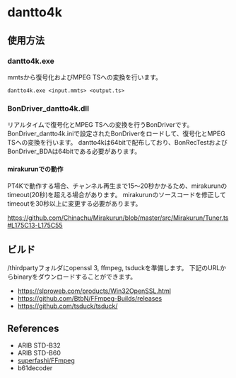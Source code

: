 # dantto4k

## 使用方法

### dantto4k.exe
mmtsから復号化およびMPEG TSへの変換を行います。
```
dantto4k.exe <input.mmts> <output.ts>
```

### BonDriver_dantto4k.dll
リアルタイムで復号化とMPEG TSへの変換を行うBonDriverです。
BonDriver_dantto4k.iniで設定されたBonDriverをロードして、復号化とMPEG TSへの変換を行います。
dantto4kは64bitで配布しており、BonRecTestおよびBonDriver_BDAは64bitである必要があります。

#### mirakurunでの動作
PT4Kで動作する場合、チャンネル再生まで15～20秒かかるため、mirakurunのtimeout(20秒)を超える場合があります。
mirakurunのソースコードを修正してtimeoutを30秒以上に変更する必要があります。

https://github.com/Chinachu/Mirakurun/blob/master/src/Mirakurun/Tuner.ts#L175C13-L175C55

## ビルド
/thirdpartyフォルダにopenssl 3, ffmpeg, tsduckを準備します。
下記のURLからbinaryをダウンロードすることができます。

- https://slproweb.com/products/Win32OpenSSL.html
- https://github.com/BtbN/FFmpeg-Builds/releases
- https://github.com/tsduck/tsduck/

## References
- ARIB STD-B32
- ARIB STD-B60
- [superfashi/FFmpeg](https://github.com/superfashi/FFmpeg)
- b61decoder